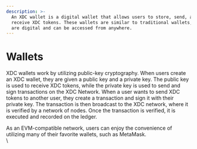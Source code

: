 ```yaml
---
description: >-
  An XDC wallet is a digital wallet that allows users to store, send, and
  receive XDC tokens. These wallets are similar to traditional wallets, but they
  are digital and can be accessed from anywhere.
---
```


# Wallets

XDC wallets work by utilizing public-key cryptography. When users create an XDC wallet, they are given a public key and a private key. The public key is used to receive XDC tokens, while the private key is used to send and sign transactions on the XDC Network. When a user wants to send XDC tokens to another user, they create a transaction and sign it with their private key. The transaction is then broadcast to the XDC network, where it is verified by a network of nodes. Once the transaction is verified, it is executed and recorded on the ledger.&#x20;

As an EVM-compatible network, users can enjoy the convenience of utilizing many of their favorite wallets, such as MetaMask. \
\

